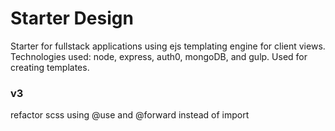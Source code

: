 # Starter Design
Starter for fullstack applications using ejs templating engine for client views. Technologies used: node, express, auth0, mongoDB, and gulp. Used for creating templates.
### v3
refactor scss using @use and @forward instead of import